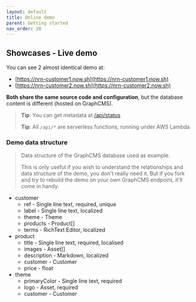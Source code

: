 ```yaml
---
layout: default
title: Online demo
parent: Getting started
nav_order: 20
---
```


## Showcases - Live demo

You can see 2 almost identical demo at:
- [https://nrn-customer1.now.sh](https://nrn-customer1.now.sh)
- [https://nrn-customer2.now.sh](https://nrn-customer2.now.sh)

**Both share the same source code and configuration**, but the database content is different (hosted on GraphCMS).

> **Tip**: You can get metadata at [/api/status](https://nrn-customer1.now.sh/api/status)
>
> **Tip**: All `/api/*` are serverless functions, running under AWS Lambda

### Demo data structure

> Data structure of the GraphCMS database used as example.
>
> This is only useful if you wish to understand the relationships and data structure of the demo, you don't really need it.
> But if you fork and try to rebuild the demo on your own GraphCMS endpoint, it'll come in handy.

- customer
    - ref - Single line text, required, unique
    - label - Single line text, localized
    - theme - Theme
    - products - Product[]
    - terms - RichText Editor, localized
- product
    - title - Single line text, required, localised
    - images - Asset[]
    - description - Markdown, localized
    - customer - Customer
    - price - float
- theme
    - primaryColor - Single line text, required
    - logo - Asset, required
    - customer - Customer
